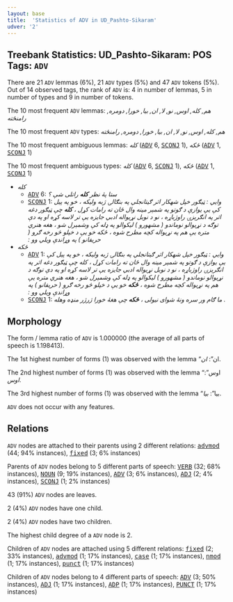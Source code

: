 ```yaml
---
layout: base
title:  'Statistics of ADV in UD_Pashto-Sikaram'
udver: '2'
---
```


## Treebank Statistics: UD_Pashto-Sikaram: POS Tags: `ADV`

There are 21 `ADV` lemmas (6%), 21 `ADV` types (5%) and 47 `ADV` tokens (5%).
Out of 14 observed tags, the rank of `ADV` is: 4 in number of lemmas, 5 in number of types and 9 in number of tokens.

The 10 most frequent `ADV` lemmas: <em>هم, کله, اوس, نو, لا, ان, بیا, خورا, دومره, رامنځته</em>

The 10 most frequent `ADV` types:  <em>هم, کله, اوس, نو, لا, ان, بیا, خورا, دومره, رامنځته</em>

The 10 most frequent ambiguous lemmas: <em>کله</em> (<tt><a href="ps_sikaram-pos-ADV.html">ADV</a></tt> 6, <tt><a href="ps_sikaram-pos-SCONJ.html">SCONJ</a></tt> 1), <em>ځکه</em> (<tt><a href="ps_sikaram-pos-ADV.html">ADV</a></tt> 1, <tt><a href="ps_sikaram-pos-SCONJ.html">SCONJ</a></tt> 1)

The 10 most frequent ambiguous types:  <em>کله</em> (<tt><a href="ps_sikaram-pos-ADV.html">ADV</a></tt> 6, <tt><a href="ps_sikaram-pos-SCONJ.html">SCONJ</a></tt> 1), <em>ځکه</em> (<tt><a href="ps_sikaram-pos-ADV.html">ADV</a></tt> 1, <tt><a href="ps_sikaram-pos-SCONJ.html">SCONJ</a></tt> 1)


* <em>کله</em>
  * <tt><a href="ps_sikaram-pos-ADV.html">ADV</a></tt> 6: <em>ستا پۀ نظر <b>کله</b> راتلی شې ؟</em>
  * <tt><a href="ps_sikaram-pos-SCONJ.html">SCONJ</a></tt> 1: <em>وايي : ټیګور خپل شهکار اثر ګیتانجلي په بنګالۍ ژبه ولیکه ، خو په پیل کې يې يوازې د ګوتو په شمېر مینه وال ځان ته رامات کړل ، <b>کله</b> چې ټیګور دغه اثر په انګرېزۍ راوژباړه ، نو د نوبل نړيواله ادبي جايزه يې تر لاسه کړه او په دې توګه د نړيوالو نوماندو ( مشهورو ) لیکوالو په ډله کې وشمېرل شو ، هغه هنري متره يې هم په نړيواله کچه مطرح شوه ، ځکه خو يې د خپلو څو رخه ګرو ( حريفانو ) په وړاندې ويلي وو :‏</em>
* <em>ځکه</em>
  * <tt><a href="ps_sikaram-pos-ADV.html">ADV</a></tt> 1: <em>وايي : ټیګور خپل شهکار اثر ګیتانجلي په بنګالۍ ژبه ولیکه ، خو په پیل کې يې يوازې د ګوتو په شمېر مینه وال ځان ته رامات کړل ، کله چې ټیګور دغه اثر په انګرېزۍ راوژباړه ، نو د نوبل نړيواله ادبي جايزه يې تر لاسه کړه او په دې توګه د نړيوالو نوماندو ( مشهورو ) لیکوالو په ډله کې وشمېرل شو ، هغه هنري متره يې هم په نړيواله کچه مطرح شوه ، <b>ځکه</b> خو يې د خپلو څو رخه ګرو ( حريفانو ) په وړاندې ويلي وو :‏</em>
  * <tt><a href="ps_sikaram-pos-SCONJ.html">SCONJ</a></tt> 1: <em>ما ګام ور سره ونۀ شوای نیولی ، <b>ځکه</b> چې هغۀ خورا ژرژر منډه وهله .</em>

## Morphology

The form / lemma ratio of `ADV` is 1.000000 (the average of all parts of speech is 1.198413).

The 1st highest number of forms (1) was observed with the lemma “ان”: <em>ان</em>.

The 2nd highest number of forms (1) was observed with the lemma “اوس”: <em>اوس</em>.

The 3rd highest number of forms (1) was observed with the lemma “بیا”: <em>بیا</em>.

`ADV` does not occur with any features.


## Relations

`ADV` nodes are attached to their parents using 2 different relations: <tt><a href="ps_sikaram-dep-advmod.html">advmod</a></tt> (44; 94% instances), <tt><a href="ps_sikaram-dep-fixed.html">fixed</a></tt> (3; 6% instances)

Parents of `ADV` nodes belong to 5 different parts of speech: <tt><a href="ps_sikaram-pos-VERB.html">VERB</a></tt> (32; 68% instances), <tt><a href="ps_sikaram-pos-NOUN.html">NOUN</a></tt> (9; 19% instances), <tt><a href="ps_sikaram-pos-ADV.html">ADV</a></tt> (3; 6% instances), <tt><a href="ps_sikaram-pos-ADJ.html">ADJ</a></tt> (2; 4% instances), <tt><a href="ps_sikaram-pos-SCONJ.html">SCONJ</a></tt> (1; 2% instances)

43 (91%) `ADV` nodes are leaves.

2 (4%) `ADV` nodes have one child.

2 (4%) `ADV` nodes have two children.

The highest child degree of a `ADV` node is 2.

Children of `ADV` nodes are attached using 5 different relations: <tt><a href="ps_sikaram-dep-fixed.html">fixed</a></tt> (2; 33% instances), <tt><a href="ps_sikaram-dep-advmod.html">advmod</a></tt> (1; 17% instances), <tt><a href="ps_sikaram-dep-case.html">case</a></tt> (1; 17% instances), <tt><a href="ps_sikaram-dep-nmod.html">nmod</a></tt> (1; 17% instances), <tt><a href="ps_sikaram-dep-punct.html">punct</a></tt> (1; 17% instances)

Children of `ADV` nodes belong to 4 different parts of speech: <tt><a href="ps_sikaram-pos-ADV.html">ADV</a></tt> (3; 50% instances), <tt><a href="ps_sikaram-pos-ADJ.html">ADJ</a></tt> (1; 17% instances), <tt><a href="ps_sikaram-pos-ADP.html">ADP</a></tt> (1; 17% instances), <tt><a href="ps_sikaram-pos-PUNCT.html">PUNCT</a></tt> (1; 17% instances)

